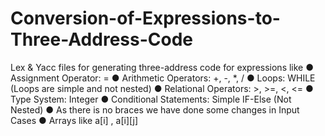 # Conversion-of-Expressions-to-Three-Address-Code


Lex & Yacc files for generating three-address code for expressions like
● Assignment Operator: =
● Arithmetic Operators: +, -, *, /
● Loops: WHILE (Loops are simple and not nested)
● Relational Operators: >, >=, <, <=
● Type System: Integer
● Conditional Statements: Simple IF-Else (Not Nested)
● As there is no braces we have done some changes in Input Cases
● Arrays like a[i] , a[i][j]
